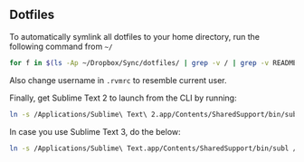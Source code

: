 Dotfiles
--------

To automatically symlink all dotfiles to your home directory, run the following command from `~/`

```bash
for f in $(ls -Ap ~/Dropbox/Sync/dotfiles/ | grep -v / | grep -v README | grep -v .DS_Store | grep -v .osx); do echo "Removing and symlinking $f to ~/Dropbox/Sync/dotfiles/$f"; rm $f; ln -s ~/Dropbox/Sync/dotfiles/$f; done
```

Also change username in `.rvmrc` to resemble current user.

Finally, get Sublime Text 2 to launch from the CLI by running:
```bash
ln -s /Applications/Sublime\ Text\ 2.app/Contents/SharedSupport/bin/subl /usr/local/bin/subl
```

In case you use Sublime Text 3, do the below:
```bash
ln -s /Applications/Sublime\ Text.app/Contents/SharedSupport/bin/subl /usr/local/bin/subl
```
